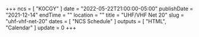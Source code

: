 +++
ncs = [ "K0CGY" ]
date = "2022-05-22T21:00:00-05:00"
publishDate = "2021-12-14"
endTime = ""
location = ""
title = "UHF/VHF Net 20"
slug = "uhf-vhf-net-20"
dates = [ "NCS Schedule" ]
outputs = [ "HTML", "Calendar" ]
update = 0
+++
